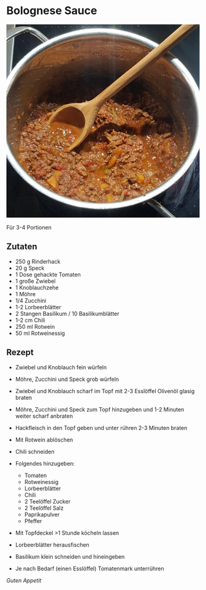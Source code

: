 # Bolognese Sauce

![img](imgs/Bolognese_Sauce.jpg)

Für 3-4 Portionen

## Zutaten
- 250 g Rinderhack
- 20 g Speck
- 1 Dose gehackte Tomaten
- 1 große Zwiebel
- 1 Knoblauchzehe
- 1 Möhre
- 1/4 Zucchini
- 1-2 Lorbeerblätter
- 2 Stangen Basilikum / 10 Basilikumblätter
- 1-2 cm Chili
- 250 ml Rotwein
- 50 ml Rotweinessig

## Rezept
- Zwiebel und Knoblauch fein würfeln

- Möhre, Zucchini und Speck grob würfeln

- Zwiebel und Knoblauch scharf im Topf mit 2-3 Esslöffel Olivenöl glasig braten

- Möhre, Zucchini und Speck zum Topf hinzugeben und 1-2 Minuten weiter scharf anbraten

- Hackfleisch in den Topf geben und unter rühren 2-3 Minuten braten

- Mit Rotwein ablöschen

- Chili schneiden

- Folgendes hinzugeben:
  - Tomaten
  - Rotweinessig
  - Lorbeerblätter
  - Chili
  - 2 Teelöffel Zucker
  - 2 Teelöffel Salz
  - Paprikapulver
  - Pfeffer
 
- Mit Topfdeckel >1 Stunde köcheln lassen

- Lorbeerblätter herausfischen

- Basilikum klein schneiden und hineingeben

- Je nach Bedarf (einen Esslöffel) Tomatenmark unterrühren

*Guten Appetit*
